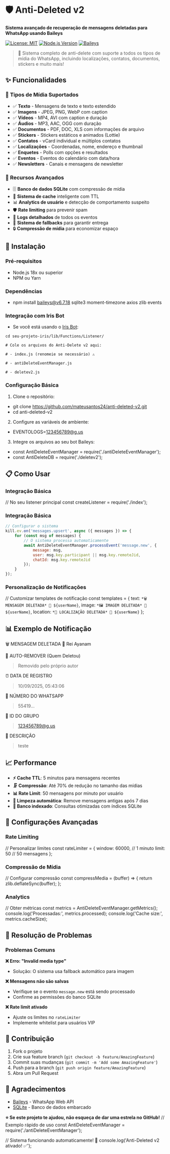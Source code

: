 # 🛡️ Anti-Deleted v2

**Sistema avançado de recuperação de mensagens deletadas para WhatsApp usando Baileys**

[![License: MIT](https://img.shields.io/badge/License-MIT-yellow.svg)](https://opensource.org/licenses/MIT)
[![Node.js Version](https://img.shields.io/badge/node-%3E%3D%2016.0.0-brightgreen)](https://nodejs.org/)
[![Baileys](https://img.shields.io/badge/Baileys-6.0%2B-blue)](https://github.com/WhiskeySockets/Baileys)

> 🚀 Sistema completo de anti-delete com suporte a todos os tipos de mídia do WhatsApp, incluindo localizações, contatos, documentos, stickers e muito mais!

## ✨ **Funcionalidades**

### 📱 **Tipos de Mídia Suportados**
- ✅ **Texto** - Mensagens de texto e texto estendido
- ✅ **Imagens** - JPEG, PNG, WebP com caption
- ✅ **Vídeos** - MP4, AVI com caption e duração
- ✅ **Áudios** - MP3, AAC, OGG com duração
- ✅ **Documentos** - PDF, DOC, XLS com informações de arquivo
- ✅ **Stickers** - Stickers estáticos e animados (Lottie)
- ✅ **Contatos** - vCard individual e múltiplos contatos
- ✅ **Localizações** - Coordenadas, nome, endereço e thumbnail
- ✅ **Enquetes** - Polls com opções e resultados
- ✅ **Eventos** - Eventos do calendário com data/hora
- ✅ **Newsletters** - Canais e mensagens de newsletter

### 🔧 **Recursos Avançados**
- 🗄️ **Banco de dados SQLite** com compressão de mídia
- 🔄 **Sistema de cache** inteligente com TTL
- 📊 **Analytics de usuário** e detecção de comportamento suspeito
- 🛡️ **Rate limiting** para prevenir spam
- 📝 **Logs detalhados** de todos os eventos
- 🎯 **Sistema de fallbacks** para garantir entrega
- 🔒 **Compressão de mídia** para economizar espaço

## 🚀 **Instalação**

### Pré-requisitos
- Node.js 18x ou superior
- NPM ou Yarn

### Dependências
- npm install baileys@v6.7.18 sqlite3 moment-timezone axios zlib events

### Integração com Iris Bot
- Se você está usando o [Iris Bot](https://github.com/KillovSky/iris):
```
cd seu-projeto-iris/lib/Functions/Listener/

# Cole os arquivos do Anti-Delete v2 aqui:

# - index.js (renomeie se necessário) ⚠

# - antiDeleteEventManager.js

# - deletev2.js

```

### Configuração Básica
1. Clone o repositório:
- git clone https://github.com/mateusantos24/anti-deleted-v2.git
- cd anti-deleted-v2

2. Configure as variáveis de ambiente:
- EVENTOLOGS=123456789@g.us

3. Integre os arquivos ao seu bot Baileys:
- const AntiDeleteEventManager = require('./antiDeleteEventManager');
- const AntiDeleteDB = require('./deletev2');

## 📋 **Como Usar**

### Integração Básica
// No seu listener principal
const createListener = require('./index');

### Integração Básica
```javascript
// Configurar o sistema
kill.ev.on('messages.upsert', async ({ messages }) => {
    for (const msg of messages) {
        // O sistema processa automaticamente
        await AntiDeleteEventManager.processEvent('message.new', {
            message: msg,
            user: msg.key.participant || msg.key.remoteJid,
            chatId: msg.key.remoteJid
        });
    }
});
```

### Personalização de Notificações
// Customizar templates de notificação
const templates = {
text: `*🗑️ MENSAGEM DELETADA*
👤 ${userName}`,
image: `*🖼️ IMAGEM DELETADA*
👤 ${userName}`,
location: `*📍 LOCALIZAÇÃO DELETADA*
👤 ${userName}`
};


## 📊 **Exemplo de Notificação**
🗑 MENSAGEM DELETADA
👤 Rei Ayanam

👀 AUTO-REMOVER (Quem Deletou)
> Removido pelo próprio autor

⏰ DATA DE REGISTRO
> 10/09/2025, 05:43:06

👤 NÚMERO DO WHATSAPP
> 55419...

💬 ID DO GRUPO
> 123456789@g.us

📝 DESCRIÇÃO
> teste

## 📈 **Performance**

- **⚡ Cache TTL**: 5 minutos para mensagens recentes
- **🗜️ Compressão**: Até 70% de redução no tamanho das mídias
- **📊 Rate Limit**: 50 mensagens por minuto por usuário
- **🧹 Limpeza automática**: Remove mensagens antigas após 7 dias
- **💾 Banco indexado**: Consultas otimizadas com índices SQLite

## 🔧 **Configurações Avançadas**

### Rate Limiting
// Personalizar limites
const rateLimiter = {
window: 60000, // 1 minuto
limit: 50 // 50 mensagens
};

### Compressão de Mídia
// Configurar compressão
const compressMedia = (buffer) => {
return zlib.deflateSync(buffer);
};

### Analytics
// Obter métricas
const metrics = AntiDeleteEventManager.getMetrics();
console.log('Processadas:', metrics.processed);
console.log('Cache size:', metrics.cacheSize);

## 🐛 **Resolução de Problemas**

### Problemas Comuns

**❌ Erro: "Invalid media type"**
- Solução: O sistema usa fallback automático para imagem

**❌ Mensagens não são salvas**
- Verifique se o evento `message.new` está sendo processado
- Confirme as permissões do banco SQLite

**❌ Rate limit ativado**
- Ajuste os limites no `rateLimiter`
- Implemente whitelist para usuários VIP

## 🤝 **Contribuição**

1. Fork o projeto
2. Crie sua feature branch (`git checkout -b feature/AmazingFeature`)
3. Commit suas mudanças (`git commit -m 'Add some AmazingFeature'`)
4. Push para a branch (`git push origin feature/AmazingFeature`)
5. Abra um Pull Request

## 🙏 **Agradecimentos**

- [Baileys](https://github.com/WhiskeySockets/Baileys) - WhatsApp Web API
- [SQLite](https://www.sqlite.org/) - Banco de dados embarcado

**⭐ Se este projeto te ajudou, não esqueça de dar uma estrela no GitHub!**
// Exemplo rápido de uso
const AntiDeleteEventManager = require('./antiDeleteEventManager');

// Sistema funcionando automaticamente! 🚀
console.log('Anti-Deleted v2 ativado! ✅');
